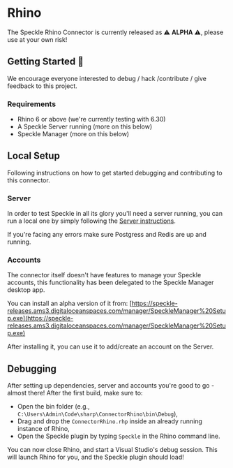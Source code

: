 # Rhino

The Speckle Rhino Connector is currently released as ⚠ **ALPHA** ⚠, please use at your own risk!

## Getting Started 🏁

We encourage everyone interested to debug / hack /contribute / give feedback to this project.

### Requirements

- Rhino 6 or above (we're currently testing with 6.30)
- A Speckle Server running (more on this below)
- Speckle Manager (more on this below)

## Local Setup 

Following instructions on how to get started debugging and contributing to this connector.

### Server

In order to test Speckle in all its glory you'll need a server running, you can run a local one by simply following the [Server instructions](/dev/speckle-server).

If you're facing any errors make sure Postgress and Redis are up and running.

### Accounts

The connector itself doesn't have features to manage your Speckle accounts, this functionality has been delegated to the Speckle Manager desktop app.

You can install an alpha version of it from: [https://speckle-releases.ams3.digitaloceanspaces.com/manager/SpeckleManager%20Setup.exe](https://speckle-releases.ams3.digitaloceanspaces.com/manager/SpeckleManager%20Setup.exe)

After installing it, you can use it to add/create an account on the Server.

## Debugging

After setting up dependencies, server and accounts you're good to go - almost there! After the first build, make sure to:

- Open the bin folder (e.g., `C:\Users\Admin\Code\sharp\ConnectorRhino\bin\Debug`),
- Drag and drop the `ConnectorRhino.rhp` inside an already running instance of Rhino,
- Open the Speckle plugin by typing `Speckle` in the Rhino command line.

You can now close Rhino, and start a Visual Studio's debug session. This will launch Rhino for you, and the Speckle plugin should load!